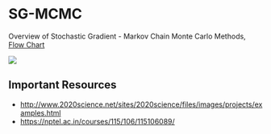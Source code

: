 # SG-MCMC
Overview of Stochastic Gradient - Markov Chain Monte Carlo Methods, [Flow Chart](https://viewer.diagrams.net/?highlight=0000ff&edit=_blank&layers=1&nav=1&title=SG-MCMC.drawio#Uhttps%3A%2F%2Fraw.githubusercontent.com%2Fkdkalvik%2FSG-MCMC%2Fmain%2FSG-MCMC.drawio)

![](https://github.com/kdkalvik/SG-MCMC/blob/main/SG-MCMC.png?raw=true)

## Important Resources
* http://www.2020science.net/sites/2020science/files/images/projects/examples.html
* https://nptel.ac.in/courses/115/106/115106089/
